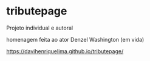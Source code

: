# tributepage
Projeto individual e autoral

homenagem feita ao ator Denzel Washington (em vida)

https://davihenriquelima.github.io/tributepage/
